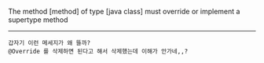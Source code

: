 The method [method] of type [java class] must override or implement a supertype method

- - -
```
갑자기 이런 메세지가 왜 뜰까?
@Override 를 삭제하면 된다고 해서 삭제했는데 이해가 안가네,,?
```
